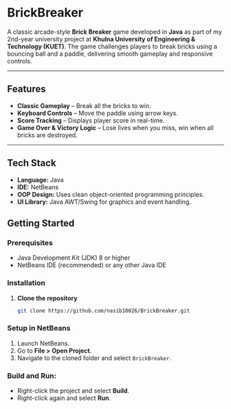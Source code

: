 # BrickBreaker

A classic arcade-style **Brick Breaker** game developed in **Java** as part of my 2nd-year university project at **Khulna University of Engineering & Technology (KUET)**. The game challenges players to break bricks using a bouncing ball and a paddle, delivering smooth gameplay and responsive controls.

---

##  Features

-  **Classic Gameplay** – Break all the bricks to win.
-  **Keyboard Controls** – Move the paddle using arrow keys.
-  **Score Tracking** – Displays player score in real-time.
-  **Game Over & Victory Logic** – Lose lives when you miss, win when all bricks are destroyed.

---

##  Tech Stack

- **Language:** Java
- **IDE:** NetBeans
- **OOP Design:** Uses clean object-oriented programming principles.
- **UI Library:** Java AWT/Swing for graphics and event handling.


##  Getting Started

### Prerequisites

- Java Development Kit (JDK) 8 or higher
- NetBeans IDE (recommended) or any other Java IDE

### Installation

1. **Clone the repository**
   ```bash
   git clone https://github.com/nasib10026/BrickBreaker.git

### Setup in NetBeans
1. Launch NetBeans.
2. Go to **File > Open Project**.
3. Navigate to the cloned folder and select `BrickBreaker`.

### Build and Run:
   - Right-click the project and select **Build**.
   - Right-click again and select **Run**.

